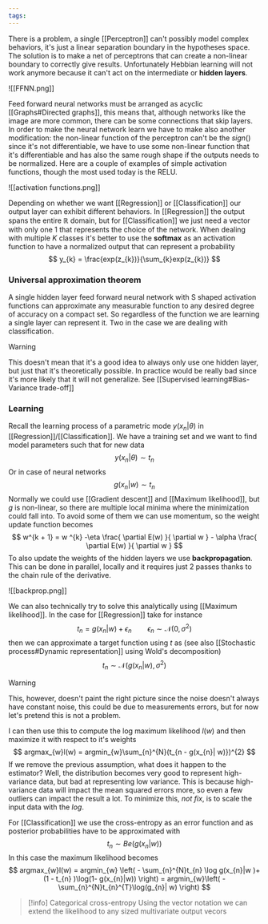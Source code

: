 ```yaml
---
tags:
---
```

There is a problem, a single [[Perceptron]] can't possibly model complex behaviors, it's just a linear separation boundary in the hypotheses space.  The solution is to make a net of perceptrons that can create a non-linear boundary to correctly give results. Unfortunately Hebbian learning will not work anymore because it can't act on the intermediate or **hidden layers**.

![[FFNN.png]]

Feed forward neural networks must be arranged as acyclic [[Graphs#Directed graphs]], this means that, although networks like the image are more common, there can be some connections that skip layers. In order to make the neural network learn we have to make also another modification: the non-linear function of the perceptron can't be the $sign()$ since it's not differentiable, we have to use some non-linear function that it's differentiable and has also the same rough shape if the outputs needs to be normalized.  Here are a couple of examples of simple activation functions, though the most used today is the RELU.

![[activation functions.png]]

Depending on whether we want [[Regression]] or [[Classification]] our output layer can exhibit different behaviors. In [[Regression]] the output spans the entire $\mathbb R$ domain, but for [[Classification]] we just need a vector with only one $1$ that represents the choice of the network. When dealing with multiple $K$ classes it's better to use the **softmax** as an activation function to have a normalized output that can represent a probability
$$
y_{k} = \frac{exp(z_{k})}{\sum_{k}exp(z_{k})}
$$
### Universal approximation theorem

A single hidden layer feed forward neural network with S shaped activation functions can approximate any measurable function to any desired degree of accuracy on a compact set. So regardless of the function we are learning a single layer can represent it. Two in the case we are dealing with classification. 

>[!warning]
>This doesn't mean that it's a good idea to always only use one hidden layer, but just that it's theoretically possible. In practice would be really bad since it's more likely that it will not generalize. See [[Supervised learning#Bias-Variance trade-off]]
### Learning

Recall the learning process of a parametric mode $y(x_{n}| \theta)$ in [[Regression]]/[[Classification]]. We have a training set and we want to find model parameters such that for new data
$$
y(x_{n}|\theta)\sim t_{n}
$$
Or in case of neural networks
$$
g(x_{n}|w)\sim t_{n}
$$
Normally we could use [[Gradient descent]] and [[Maximum likelihood]], but $g$ is non-linear, so there are multiple local minima where the minimization could fall into. To avoid some of them we can use momentum, so the weight update function becomes
$$
w^{k + 1} = w ^{k} -\eta \frac{ \partial E(w) }{ \partial w }  - \alpha \frac{ \partial E(w) }{ \partial w } 
$$
To also update the weights of the hidden layers we use **backpropagation**. This can be done in parallel, locally and it requires just 2 passes thanks to the chain rule of the derivative.

![[backprop.png]]

We can also technically try to solve this analytically using [[Maximum likelihood]]. In the case for [[Regression]] take for instance
$$
t_{n} = g(x_{n}| w) + \epsilon_{n} \qquad \epsilon_{n}\sim \mathcal  N(0, \sigma^{2})
$$
then we can approximate a target function using $t$ as (see also [[Stochastic process#Dynamic representation]] using Wold's decomposition)
$$
t_{n} \sim \mathcal  N (g(x_{n}| w), \sigma^{2})
$$
>[!warning]
>This, however, doesn't paint the right picture since the noise doesn't always have constant noise, this could be due to measurements errors, but for now let's pretend this is not a problem.

I can then use this to compute the log maximum likelihood $l(w)$ and then maximize it with respect to it's weights
$$
argmax_{w}l(w) = argmin_{w}\sum_{n}^{N}(t_{n - g(x_{n}| w)})^{2}
$$
If we remove the previous assumption, what does it happen to the estimator? Well, the distribution becomes very good to represent high-variance data, but bad at representing low variance. This is because high-variance data will impact the mean squared errors more, so even a few outliers can impact the result a lot. To minimize this, *not fix*, is to scale the input data with the $log$.

For [[Classification]] we use the cross-entropy as an error function and as posterior probabilities have to be approximated with
$$
t_{n} \sim Be(g(x_{n}| w))
$$
In this case the maximum likelihood becomes
$$
argmax_{w}l(w) = argmin_{w} \left( - \sum_{n}^{N}t_{n} \log g(x_{n}|w )+ (1 - t_{n} )\log(1-  g(x_{n}|w)) \right) = argmin_{w}\left( -\sum_{n}^{N}t_{n}^{T}\log(g_{n}| w) \right)  
$$
>[!info] Categorical cross-entropy
>Using the vector notation we can extend the likelihood to any sized multivariate output vecors
>
